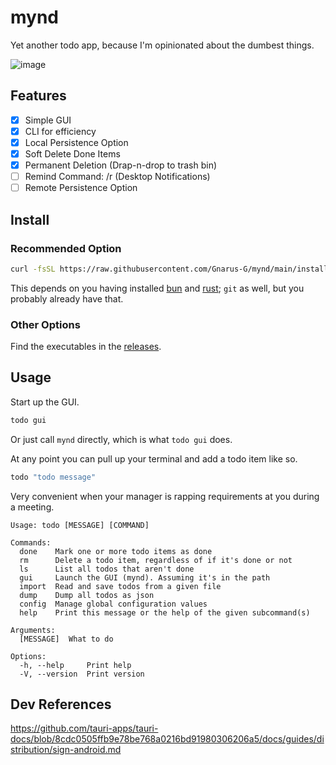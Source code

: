 # mynd

Yet another todo app, because I'm opinionated about the dumbest things.

![image](https://github.com/Gnarus-G/mynd/assets/37311893/1e1567a7-2c06-4371-a66d-c44513c8b0d7)

## Features

- [x] Simple GUI
- [x] CLI for efficiency
- [x] Local Persistence Option
- [x] Soft Delete Done Items
- [x] Permanent Deletion (Drap-n-drop to trash bin)
- [ ] Remind Command: /r (Desktop Notifications)
- [ ] Remote Persistence Option

## Install

### Recommended Option

```sh
curl -fsSL https://raw.githubusercontent.com/Gnarus-G/mynd/main/install.sh | sh
```

This depends on you having installed [bun](https://bun.sh/) and [rust](https://doc.rust-lang.org/cargo/getting-started/installation.html); `git` as well, but you
probably already have that.

### Other Options

Find the executables in the [releases](https://github.com/Gnarus-G/mynd/releases).

## Usage

Start up the GUI.

```sh
todo gui
```

Or just call `mynd` directly, which is what `todo gui` does.

At any point you can pull up your terminal and add a todo item like so.

```sh
todo "todo message"
```

Very convenient when your manager is rapping requirements at you during a meeting.

```
Usage: todo [MESSAGE] [COMMAND]

Commands:
  done    Mark one or more todo items as done
  rm      Delete a todo item, regardless of if it's done or not
  ls      List all todos that aren't done
  gui     Launch the GUI (mynd). Assuming it's in the path
  import  Read and save todos from a given file
  dump    Dump all todos as json
  config  Manage global configuration values
  help    Print this message or the help of the given subcommand(s)

Arguments:
  [MESSAGE]  What to do

Options:
  -h, --help     Print help
  -V, --version  Print version
```

## Dev References

https://github.com/tauri-apps/tauri-docs/blob/8cdc0505ffb9e78be768a0216bd91980306206a5/docs/guides/distribution/sign-android.md

